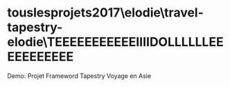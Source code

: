 # touslesprojets2017\elodie\travel-tapestry-elodie\TEEEEEEEEEEEIIIIDOLLLLLLEEEEEEEEEEE
Demo: Projet Frameword Tapestry
Voyage en Asie


